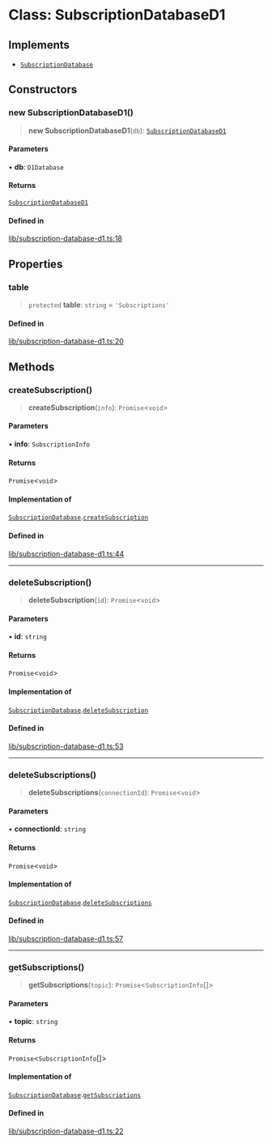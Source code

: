 # Class: SubscriptionDatabaseD1

## Implements

- [`SubscriptionDatabase`](SubscriptionDatabase.md)

## Constructors

### new SubscriptionDatabaseD1()

> **new SubscriptionDatabaseD1**(`db`): [`SubscriptionDatabaseD1`](SubscriptionDatabaseD1.md)

#### Parameters

• **db**: `D1Database`

#### Returns

[`SubscriptionDatabaseD1`](SubscriptionDatabaseD1.md)

#### Defined in

[lib/subscription-database-d1.ts:18](https://github.com/andreisergiu98/baeta/blob/e352a1ec749c5b23df693f5f8373ac0b75347349/packages/subscriptions-cloudflare/lib/subscription-database-d1.ts#L18)

## Properties

### table

> `protected` **table**: `string` = `'Subscriptions'`

#### Defined in

[lib/subscription-database-d1.ts:20](https://github.com/andreisergiu98/baeta/blob/e352a1ec749c5b23df693f5f8373ac0b75347349/packages/subscriptions-cloudflare/lib/subscription-database-d1.ts#L20)

## Methods

### createSubscription()

> **createSubscription**(`info`): `Promise`\<`void`\>

#### Parameters

• **info**: `SubscriptionInfo`

#### Returns

`Promise`\<`void`\>

#### Implementation of

[`SubscriptionDatabase`](SubscriptionDatabase.md).[`createSubscription`](SubscriptionDatabase.md#createsubscription)

#### Defined in

[lib/subscription-database-d1.ts:44](https://github.com/andreisergiu98/baeta/blob/e352a1ec749c5b23df693f5f8373ac0b75347349/packages/subscriptions-cloudflare/lib/subscription-database-d1.ts#L44)

***

### deleteSubscription()

> **deleteSubscription**(`id`): `Promise`\<`void`\>

#### Parameters

• **id**: `string`

#### Returns

`Promise`\<`void`\>

#### Implementation of

[`SubscriptionDatabase`](SubscriptionDatabase.md).[`deleteSubscription`](SubscriptionDatabase.md#deletesubscription)

#### Defined in

[lib/subscription-database-d1.ts:53](https://github.com/andreisergiu98/baeta/blob/e352a1ec749c5b23df693f5f8373ac0b75347349/packages/subscriptions-cloudflare/lib/subscription-database-d1.ts#L53)

***

### deleteSubscriptions()

> **deleteSubscriptions**(`connectionId`): `Promise`\<`void`\>

#### Parameters

• **connectionId**: `string`

#### Returns

`Promise`\<`void`\>

#### Implementation of

[`SubscriptionDatabase`](SubscriptionDatabase.md).[`deleteSubscriptions`](SubscriptionDatabase.md#deletesubscriptions)

#### Defined in

[lib/subscription-database-d1.ts:57](https://github.com/andreisergiu98/baeta/blob/e352a1ec749c5b23df693f5f8373ac0b75347349/packages/subscriptions-cloudflare/lib/subscription-database-d1.ts#L57)

***

### getSubscriptions()

> **getSubscriptions**(`topic`): `Promise`\<`SubscriptionInfo`[]\>

#### Parameters

• **topic**: `string`

#### Returns

`Promise`\<`SubscriptionInfo`[]\>

#### Implementation of

[`SubscriptionDatabase`](SubscriptionDatabase.md).[`getSubscriptions`](SubscriptionDatabase.md#getsubscriptions)

#### Defined in

[lib/subscription-database-d1.ts:22](https://github.com/andreisergiu98/baeta/blob/e352a1ec749c5b23df693f5f8373ac0b75347349/packages/subscriptions-cloudflare/lib/subscription-database-d1.ts#L22)
